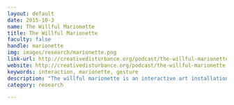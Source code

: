 ```yaml
---
layout: default
date: 2015-10-3
name: The Willful Marionette
title: The Willful Marionette
faculty: false
handle: marionette
img: images/research/marionette.png
link-url: http://creativedisturbance.org/podcast/the-willful-marionette-eng/
website: http://creativedisturbance.org/podcast/the-willful-marionette-eng/
keywords: interaction, marionette, gesture
description: "The willful marionette is an interactive art installation with which people engage in a gesture dialogue. One goal of this project is to explore people's response to a 3D replica of a human body in form of a marionette, and study their interaction through dialogues which comprise only gestures. The computational core of the marionette uses a mapping algorithm with random selection to generate a sequence of gestures in response to detected gestures from people. Several user studies where done throughout the project to investigate participants interest in the marionette as well as usability of the interaction design."
category: research

---
```

